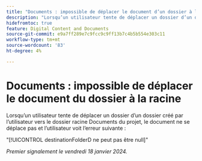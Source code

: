 ```yaml
---
title: "Documents : impossible de déplacer le document d’un dossier à la racine"
description: "Lorsqu’un utilisateur tente de déplacer un dossier d’un dossier créé par l’utilisateur vers le dossier racine Documents du projet, le document ne se déplace pas et l’utilisateur voit une erreur."
hidefromtoc: true
feature: Digital Content and Documents
source-git-commit: e9a7ff289e7c9fcc9c9ff13b7c4b5b554e303c11
workflow-type: tm+mt
source-wordcount: '83'
ht-degree: 4%

---
```



# Documents : impossible de déplacer le document du dossier à la racine

Lorsqu’un utilisateur tente de déplacer un dossier d’un dossier créé par l’utilisateur vers le dossier racine Documents du projet, le document ne se déplace pas et l’utilisateur voit l’erreur suivante :

&quot;[!UICONTROL destinationFolderD ne peut pas être null]&quot;

_Premier signalement le vendredi 18 janvier 2024._
